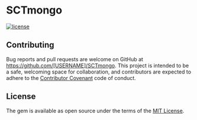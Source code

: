 # SCTmongo

[![license](https://img.shields.io/github/license/mashape/apistatus.svg)](https://github.com/gwzz/SCTmongo/blob/master/LICENSE.txt)

## Contributing

Bug reports and pull requests are welcome on GitHub at https://github.com/[USERNAME]/SCTmongo. This project is intended to be a safe, welcoming space for collaboration, and contributors are expected to adhere to the [Contributor Covenant](http://contributor-covenant.org) code of conduct.


## License

The gem is available as open source under the terms of the [MIT License](http://opensource.org/licenses/MIT).

